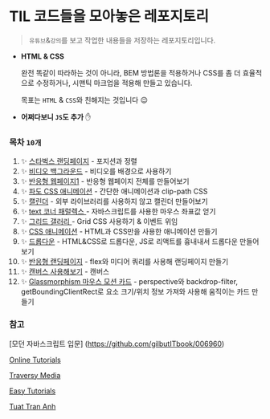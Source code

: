 # TIL 코드들을 모아놓은 레포지토리

> `유튜브`&`강의`를 보고 작업한 내용들을 저장하는 레포지토리입니다.

- **HTML & CSS**

  완전 똑같이 따라하는 것이 아니라, BEM 방법론을 적용하거나 CSS를 좀 더 효율적으로 수정하거나, 시맨틱 마크업을 적용해 만들고 있습니다.

  목표는 `HTML` & `CSS`와 친해지는 것입니다 😉

- **어쩌다보니 `JS`도 추가** ✋

### 목차 `10개`

1. ✨ [스타벅스 랜딩페이지](./1_starbucks) - 포지션과 정렬
2. ✨ [비디오 백그라운드](./2_video) - 비디오를 배경으로 사용하기
3. ✨ [반응형 웹페이지1](./3_responsiveWeb1) - 반응형 웹페이지 전체를 만들어보기
4. ✨ [파도 CSS 애니메이션](./4_waterWave) - 간단한 애니메이션과 clip-path CSS
5. ✨ [캘린더](./5_calendar) - 외부 라이브러리를 사용하지 않고 캘린더 만들어보기
6. ✨ [text 코너 패럴렉스 ](./6_textParallax) - 자바스크립트를 사용한 마우스 좌표값 얻기
7. ✨ [그리드 갤러리 ](./7_gallery) - Grid CSS 사용하기 & 이벤트 위임
8. ✨ [CSS 애니메이션](./8_cssAnimation) - HTML과 CSS만을 사용한 애니메이션 만들기
9. ✨ [드롭다운](./9_dropBox) - HTML&CSS로 드롭다운, JS로 리액트를 흉내내서 드롭다운 만들어보기
10. ✨ [반응형 랜딩페이지](./10_responsiveLandingPage) - flex와 미디어 쿼리를 사용해 랜딩페이지 만들기
11. ✨ [캔버스 사용해보기](./11_canvas) - 캔버스
12. ✨ [Glassmorphism 마우스 모션 카드](./12_glassmorphism) - perspective와 backdrop-filter, getBoundingClientRect로 요소 크기/위치 정보 가져와 사용해 움직이는 카드 만들기

### 참고

[모던 자바스크립트 입문] (https://github.com/gilbutITbook/006960)

[Online Tutorials](https://www.youtube.com/channel/UCbwXnUipZsLfUckBPsC7Jog)

[Traversy Media](https://www.youtube.com/channel/UC29ju8bIPH5as8OGnQzwJyA)

[Easy Tutorials](https://www.youtube.com/channel/UCkjoHfkLEy7ZT4bA2myJ8xA)

[Tuat Tran Anh](https://www.youtube.com/channel/UCnNgtK4tGlWcceXVzoyTg8Q)
